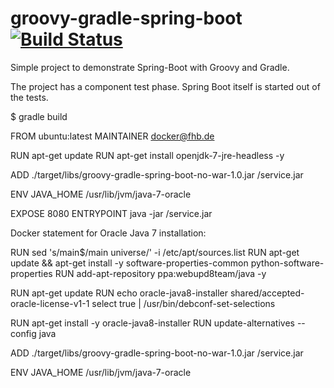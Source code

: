groovy-gradle-spring-boot [![Build Status](https://travis-ci.org/lars-gentsch-fhb/groovy-gradle-spring-boot-no-war.svg?branch=master)](https://travis-ci.org/lars-gentsch-fhb/groovy-gradle-spring-boot-no-war)
=========================

Simple project to demonstrate Spring-Boot with Groovy and Gradle.

The project has a component test phase. Spring Boot itself is started out of the tests.
    
$ gradle build


FROM ubuntu:latest
MAINTAINER docker@fhb.de

RUN apt-get update
RUN apt-get install openjdk-7-jre-headless -y

ADD ./target/libs/groovy-gradle-spring-boot-no-war-1.0.jar /service.jar

ENV JAVA_HOME /usr/lib/jvm/java-7-oracle

EXPOSE 8080
ENTRYPOINT java -jar /service.jar


Docker statement for Oracle Java 7 installation:

RUN sed 's/main$/main universe/' -i /etc/apt/sources.list
RUN apt-get update && apt-get install -y software-properties-common python-software-properties
RUN add-apt-repository ppa:webupd8team/java -y

RUN apt-get update
RUN echo oracle-java8-installer shared/accepted-oracle-license-v1-1 select true | /usr/bin/debconf-set-selections

RUN apt-get install -y oracle-java8-installer
RUN update-alternatives --config java

ADD ./target/libs/groovy-gradle-spring-boot-no-war-1.0.jar /service.jar

ENV JAVA_HOME /usr/lib/jvm/java-7-oracle


